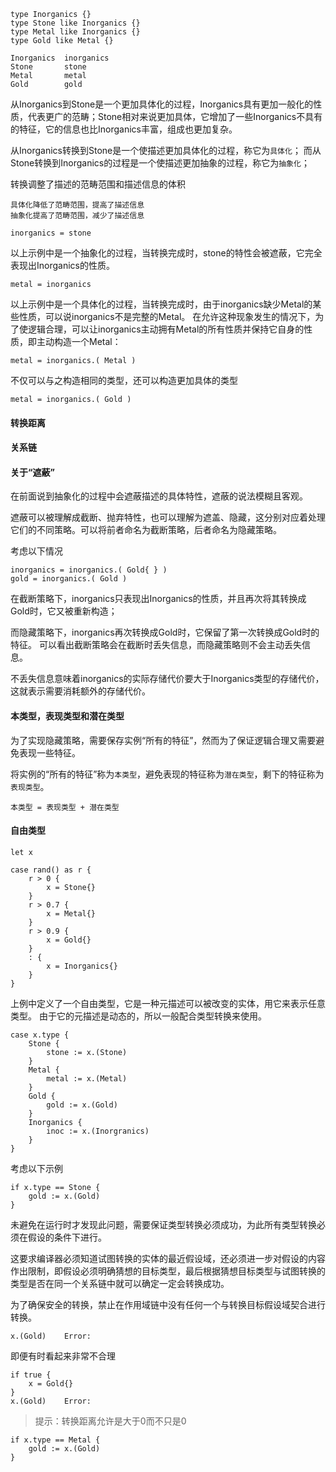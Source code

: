 ```
type Inorganics {}
type Stone like Inorganics {}
type Metal like Inorganics {}
type Gold like Metal {}
```

```
Inorganics  inorganics
Stone       stone
Metal       metal
Gold        gold
```

从Inorganics到Stone是一个更加具体化的过程，Inorganics具有更加一般化的性质，代表更广的范畴；Stone相对来说更加具体，它增加了一些Inorganics不具有的特征，它的信息也比Inorganics丰富，组成也更加复杂。

从Inorganics转换到Stone是一个使描述更加具体化的过程，称它为`具体化`；
而从Stone转换到Inorganics的过程是一个使描述更加抽象的过程，称它为`抽象化`；

转换调整了描述的范畴范围和描述信息的体积

    具体化降低了范畴范围，提高了描述信息
    抽象化提高了范畴范围，减少了描述信息

```
inorganics = stone
```
以上示例中是一个抽象化的过程，当转换完成时，stone的特性会被遮蔽，它完全表现出Inorganics的性质。

```
metal = inorganics
```
以上示例中是一个具体化的过程，当转换完成时，由于inorganics缺少Metal的某些性质，可以说inorganics不是完整的Metal。
在允许这种现象发生的情况下，为了使逻辑合理，可以让inorganics主动拥有Metal的所有性质并保持它自身的性质，即主动构造一个Metal：
```
metal = inorganics.( Metal )
```
不仅可以与之构造相同的类型，还可以构造更加具体的类型
```
metal = inorganics.( Gold )
```

#### 转换距离

#### 关系链

#### 关于“遮蔽”
在前面说到抽象化的过程中会遮蔽描述的具体特性，遮蔽的说法模糊且客观。

遮蔽可以被理解成截断、抛弃特性，也可以理解为遮盖、隐藏，这分别对应着处理它们的不同策略。可以将前者命名为截断策略，后者命名为隐藏策略。

考虑以下情况
```
inorganics = inorganics.( Gold{ } )
gold = inorganics.( Gold )
```
在截断策略下，inorganics只表现出Inorganics的性质，并且再次将其转换成Gold时，它又被重新构造；

而隐藏策略下，inorganics再次转换成Gold时，它保留了第一次转换成Gold时的特征。
可以看出截断策略会在截断时丢失信息，而隐藏策略则不会主动丢失信息。

不丢失信息意味着inorganics的实际存储代价要大于Inorganics类型的存储代价，这就表示需要消耗额外的存储代价。

#### 本类型，表现类型和潜在类型
为了实现隐藏策略，需要保存实例“所有的特征”，然而为了保证逻辑合理又需要避免表现一些特征。

将实例的“所有的特征”称为`本类型`，避免表现的特征称为`潜在类型`，剩下的特征称为`表现类型`。

    本类型 = 表现类型 + 潜在类型

#### 自由类型
```
let x

case rand() as r {
    r > 0 {
        x = Stone{}
    }
    r > 0.7 {
        x = Metal{}
    }
    r > 0.9 {
        x = Gold{}
    }
    : {
        x = Inorganics{}
    }
}
```
上例中定义了一个自由类型，它是一种元描述可以被改变的实体，用它来表示任意类型。
由于它的元描述是动态的，所以一般配合类型转换来使用。
```
case x.type {
    Stone {
        stone := x.(Stone)
    }
    Metal {
        metal := x.(Metal)
    }
    Gold {
        gold := x.(Gold)
    }
    Inorganics {
        inoc := x.(Inorgranics)
    }
}
```

考虑以下示例
```
if x.type == Stone {
    gold := x.(Gold)
}
```
未避免在运行时才发现此问题，需要保证类型转换必须成功，为此所有类型转换必须在假设的条件下进行。

这要求编译器必须知道试图转换的实体的最近假设域，还必须进一步对假设的内容作出限制，即假设必须明确猜想的目标类型，最后根据猜想目标类型与试图转换的类型是否在同一个关系链中就可以确定一定会转换成功。

为了确保安全的转换，禁止在作用域链中没有任何一个与转换目标假设域契合进行转换。
```
x.(Gold)    Error:
```
即便有时看起来非常不合理
```
if true {
    x = Gold{}
}
x.(Gold)    Error: 
```

> 提示：转换距离允许是大于0而不只是0
```
if x.type == Metal {
    gold := x.(Gold)
}
```
